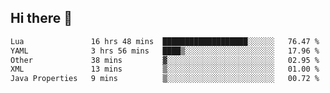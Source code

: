 ## Hi there 👋
<!--START_SECTION:waka-->

```txt
Lua               16 hrs 48 mins  ███████████████████░░░░░░   76.47 %
YAML              3 hrs 56 mins   ████▒░░░░░░░░░░░░░░░░░░░░   17.96 %
Other             38 mins         ▓░░░░░░░░░░░░░░░░░░░░░░░░   02.95 %
XML               13 mins         ▒░░░░░░░░░░░░░░░░░░░░░░░░   01.00 %
Java Properties   9 mins          ▒░░░░░░░░░░░░░░░░░░░░░░░░   00.72 %
```

<!--END_SECTION:waka-->
